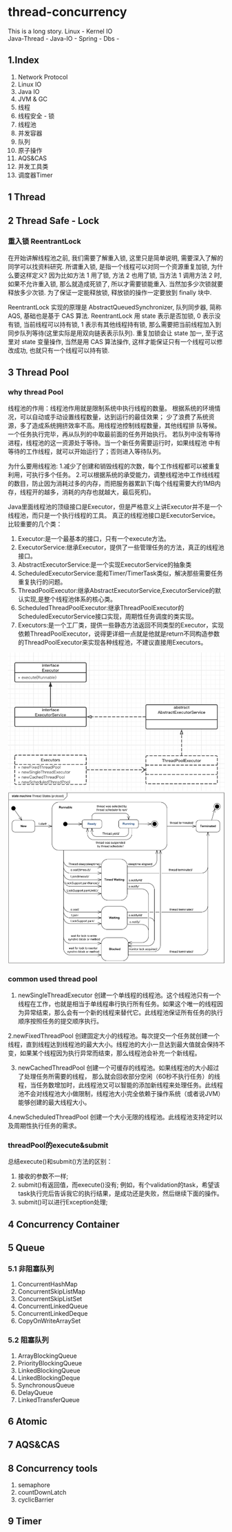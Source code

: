 # thread-concurrency
This is a long story.
Linux - Kernel IO  
Java-Thread - 
Java-IO - 
Spring -
Dbs -   

## 1.Index
1. Network Protocol
2. Linux IO
3. Java IO
4. JVM & GC
5. 线程
6. 线程安全 - 锁
7. 线程池
8. 并发容器
9. 队列
10. 原子操作
11. AQS&CAS
12. 并发工具类
13. 调度器Timer

## 1 Thread
## 2 Thread Safe - Lock
### 重入锁 ReentrantLock
在开始讲解线程池之前, 我们需要了解重入锁, 这里只是简单说明, 需要深入了解的同学可以找资料研究.
所谓重入锁, 是指一个线程可以对同一个资源重复加锁, 为什么要这样定义? 
因为比如方法 1 用了锁, 方法 2 也用了锁, 当方法 1 调用方法 2 时, 如果不允许重入锁, 那么就造成死锁了, 
所以才需要锁能重入. 当然加多少次锁就要释放多少次锁. 为了保证一定能释放锁, 释放锁的操作一定要放到 finally 块中.

ReentrantLock 实现的原理是 AbstractQueuedSynchronizer, 队列同步器, 简称 AQS, 基础也是基于 CAS 算法.
ReentrantLock 用 state 表示是否加锁, 0 表示没有锁, 当前线程可以持有锁, 1 表示有其他线程持有锁, 那么需要把当前线程加入到同步队列等待(这里实际是用双向链表表示队列).
重复加锁会让 state 加一, 至于这里对 state 变量操作, 当然是用 CAS 算法操作, 这样才能保证只有一个线程可以修改成功, 也就只有一个线程可以持有锁.

## 3 Thread Pool
### why thread Pool
线程池的作用：线程池作用就是限制系统中执行线程的数量。
根据系统的环境情况，可以自动或手动设置线程数量，达到运行的最佳效果；
少了浪费了系统资源，多了造成系统拥挤效率不高。用线程池控制线程数量，其他线程排 队等候。一个任务执行完毕，再从队列的中取最前面的任务开始执行。
若队列中没有等待进程，线程池的这一资源处于等待。当一个新任务需要运行时，如果线程池 中有等待的工作线程，就可以开始运行了；否则进入等待队列。

为什么要用线程池:
1.减少了创建和销毁线程的次数，每个工作线程都可以被重复利用，可执行多个任务。
2.可以根据系统的承受能力，调整线程池中工作线线程的数目，防止因为消耗过多的内存，而把服务器累趴下(每个线程需要大约1MB内存，线程开的越多，消耗的内存也就越大，最后死机)。

Java里面线程池的顶级接口是Executor，但是严格意义上讲Executor并不是一个线程池，而只是一个执行线程的工具。
真正的线程池接口是ExecutorService。
比较重要的几个类：
1. Executor:是一个最基本的接口，只有一个execute方法。
2. ExecutorService:继承Executor，提供了一些管理任务的方法，真正的线程池接口。
3. AbstractExecutorService:是一个实现ExecutorService的抽象类
4. ScheduledExecutorService:能和Timer/TimerTask类似，解决那些需要任务重复执行的问题。
5. ThreadPoolExecutor:继承AbstractExecutorService,ExecutorService的默认实现,是整个线程池体系的核心类。
6. ScheduledThreadPoolExecutor:继承ThreadPoolExecutor的ScheduledExecutorService接口实现，周期性任务调度的类实现。
7. Executors:是一个工厂类，提供一些静态方法返回不同类型的Executor，实现依赖ThreadPoolExecutor，说得更详细一点就是他就是return不同构造参数的ThreadPoolExecutor来实现各种线程池，不建议直接用Executors。


![binaryTree](./image/threadPool.png "binaryTree")
![binaryTree](./image/thread-state.png "binaryTree")

### common used thread pool
1. newSingleThreadExecutor
创建一个单线程的线程池。这个线程池只有一个线程在工作，也就是相当于单线程串行执行所有任务。如果这个唯一的线程因为异常结束，那么会有一个新的线程来替代它。此线程池保证所有任务的执行顺序按照任务的提交顺序执行。

2.newFixedThreadPool
创建固定大小的线程池。每次提交一个任务就创建一个线程，直到线程达到线程池的最大大小。线程池的大小一旦达到最大值就会保持不变，如果某个线程因为执行异常而结束，那么线程池会补充一个新线程。

3. newCachedThreadPool
创建一个可缓存的线程池。如果线程池的大小超过了处理任务所需要的线程，
那么就会回收部分空闲（60秒不执行任务）的线程，当任务数增加时，此线程池又可以智能的添加新线程来处理任务。此线程池不会对线程池大小做限制，线程池大小完全依赖于操作系统（或者说JVM）能够创建的最大线程大小。

4.newScheduledThreadPool
创建一个大小无限的线程池。此线程池支持定时以及周期性执行任务的需求。


### threadPool的execute&submit
总结execute()和submit()方法的区别：
1. 接收的参数不一样;
2. submit()有返回值，而execute()没有;
例如，有个validation的task，希望该task执行完后告诉我它的执行结果，是成功还是失败，然后继续下面的操作。
3. submit()可以进行Exception处理;


## 4 Concurrency Container
## 5 Queue
### 5.1 非阻塞队列
1. ConcurrentHashMap
2. ConcurrentSkipListMap
3. ConcurrentSkipListSet
4. ConcurrentLinkedQueue
5. ConcurrentLinkedDeque
6. CopyOnWriteArraySet

### 5.2 阻塞队列
1. ArrayBlockingQueue
2. PriorityBlockingQueue
3. LinkedBlockingQueue
4. LinkedBlockingDeque
5. SynchronousQueue
6. DelayQueue
7. LinkedTransferQueue

## 6 Atomic
## 7 AQS&CAS
## 8 Concurrency tools
1. semaphore
2. countDownLatch
3. cyclicBarrier

## 9 Timer